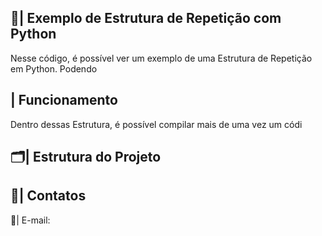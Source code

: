  ## 📑| Exemplo de Estrutura de Repetição com Python 

   Nesse código, é possível ver um exemplo de uma Estrutura de Repetição em Python. Podendo 

 ## | Funcionamento
  
  Dentro dessas Estrutura, é possível compilar mais de uma vez um códi
  
 ## 🗂️| Estrutura do Projeto



 ## 📱| Contatos

   📩| E-mail: 
 
